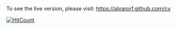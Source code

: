 To see the live version, please visit: https://alvarorf.github.com/cv



[![HitCount](http://hits.dwyl.com/alvarorf/cv.svg)](http://hits.dwyl.com/alvarorf/cv)